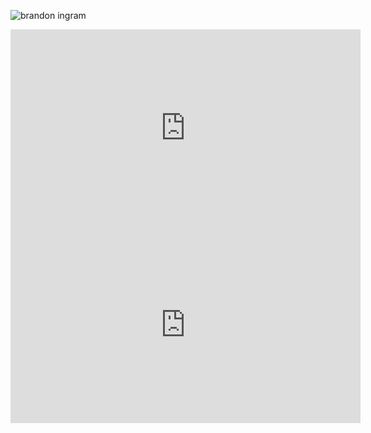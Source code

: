 ![brandon ingram](https://cdn.nba.com/headshots/nba/latest/1040x760/1627742.png)

<iframe width="560" height="315" src="https://www.youtube.com/embed/igEt4STC24k?si=wz-TxBxE0Jg3olys" title="YouTube video player" frameborder="0" allow="accelerometer; autoplay; clipboard-write; encrypted-media; gyroscope; picture-in-picture; web-share" referrerpolicy="strict-origin-when-cross-origin" allowfullscreen></iframe>

<iframe width="560" height="315" src="https://www.youtube.com/embed/igEt4STC24k?si=wz-TxBxE0Jg3olys" title="YouTube video player" frameborder="0" allow="accelerometer; autoplay; clipboard-write; encrypted-media; gyroscope; picture-in-picture; web-share" referrerpolicy="strict-origin-when-cross-origin" allowfullscreen></iframe>
